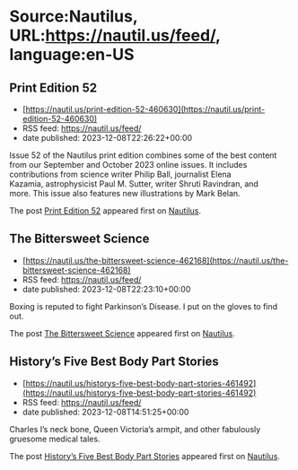 # Source:Nautilus, URL:https://nautil.us/feed/, language:en-US

## Print Edition 52
 - [https://nautil.us/print-edition-52-460630](https://nautil.us/print-edition-52-460630)
 - RSS feed: https://nautil.us/feed/
 - date published: 2023-12-08T22:26:22+00:00

<p>Issue 52 of the Nautilus print edition combines some of the best content from our September and October 2023 online issues. It includes contributions from science writer Philip Ball, journalist Elena Kazamia, astrophysicist Paul M. Sutter, writer Shruti Ravindran, and more. This issue also features new illustrations by Mark Belan.</p>
<p>The post <a href="https://nautil.us/print-edition-52-460630/">Print Edition 52</a> appeared first on <a href="https://nautil.us">Nautilus</a>.</p>

## The Bittersweet Science
 - [https://nautil.us/the-bittersweet-science-462168](https://nautil.us/the-bittersweet-science-462168)
 - RSS feed: https://nautil.us/feed/
 - date published: 2023-12-08T22:23:10+00:00

<p>Boxing is reputed to fight Parkinson’s Disease. I put on the gloves to find out.</p>
<p>The post <a href="https://nautil.us/the-bittersweet-science-462168/">The Bittersweet Science</a> appeared first on <a href="https://nautil.us">Nautilus</a>.</p>

## History’s Five Best Body Part Stories
 - [https://nautil.us/historys-five-best-body-part-stories-461492](https://nautil.us/historys-five-best-body-part-stories-461492)
 - RSS feed: https://nautil.us/feed/
 - date published: 2023-12-08T14:51:25+00:00

<p>Charles I’s neck bone, Queen Victoria’s armpit, and other fabulously gruesome medical tales.</p>
<p>The post <a href="https://nautil.us/historys-five-best-body-part-stories-461492/">History’s Five Best Body Part Stories</a> appeared first on <a href="https://nautil.us">Nautilus</a>.</p>

